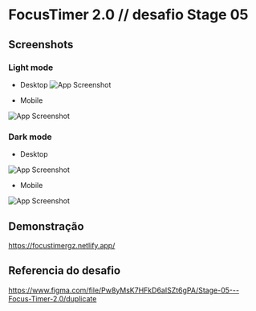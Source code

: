 # FocusTimer 2.0 // desafio Stage 05 

## Screenshots

### Light mode
- Desktop
![App Screenshot](https://i.imgur.com/m26cPdg.png)

- Mobile

![App Screenshot](https://i.imgur.com/EfV23xM.png)

### Dark mode
- Desktop

![App Screenshot](https://i.imgur.com/Qo4ZBdc.png)

- Mobile

![App Screenshot](https://i.imgur.com/WdPgtZp.png)


## Demonstração

https://focustimergz.netlify.app/

## Referencia do desafio 

https://www.figma.com/file/Pw8yMsK7HFkD6aISZt6gPA/Stage-05---Focus-Timer-2.0/duplicate

